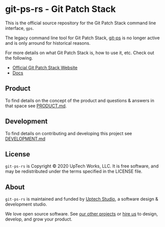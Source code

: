 # git-ps-rs - Git Patch Stack

This is the official source repository for the Git Patch Stack command line
interface, `gps`. 

The legacy command line tool for Git Patch Stack,
[git-ps](https://github.com/uptech/git-ps) is no longer active and is only
arround for historical reasons.

For more details on what Git Patch Stack is, how to use it, etc. Check out the
following.

- [Official Git Patch Stack Website](https://git-ps.sh)
- [Docs](https://book.git-ps.sh)

## Product

To find details on the concept of the product and questions & answers in that space see [PRODUCT.md](PRODUCT.md).

## Development

To find details on contributing and developing this project see [DEVELOPMENT.md](DEVELOPMENT.md)

## License

`git-ps-rs` is Copyright © 2020 UpTech Works, LLC. It is free software, and
may be redistributed under the terms specified in the LICENSE file.

## About

`git-ps-rs` is maintained and funded by [Uptech Studio][uptech], a software
design & development studio.

We love open source software. See [our other projects][community] or
[hire us][hire] to design, develop, and grow your product.

[community]: https://github.com/uptech
[hire]: https://www.uptechstudio.com/careers
[uptech]: https://uptechstudio.com
[Cargo]: https://doc.rust-lang.org/cargo/
[Homebrew]: https://brew.sh
[Git]: https://git-scm.com
[GitHub]: https://github.com
[Continuous Integration Methodology]: https://en.wikipedia.org/wiki/Continuous_integration
[pre-commit]: https://www.devart.com/review-assistant/learnmore/pre-commit-vs-post-commit.html
[Journey to Small Pull Requests]: https://engineering.uptechstudio.com/blog/journey-to-small-pull-requests/
[How we should be using Git]: https://engineering.uptechstudio.com/blog/how-we-should-be-using-git/
[GitHub CLI]: https://cli.github.com
[Rust]: https://www.rust-lang.org
